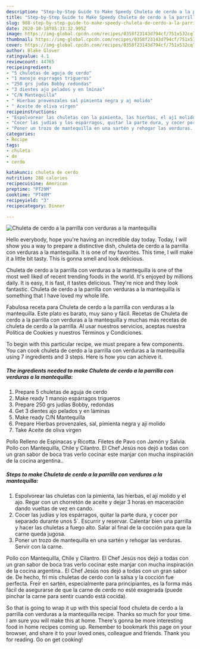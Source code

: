 ```yaml
---
description: "Step-by-Step Guide to Make Speedy Chuleta de cerdo a la parrilla con verduras a la mantequilla"
title: "Step-by-Step Guide to Make Speedy Chuleta de cerdo a la parrilla con verduras a la mantequilla"
slug: 988-step-by-step-guide-to-make-speedy-chuleta-de-cerdo-a-la-parrilla-con-verduras-a-la-mantequilla
date: 2020-10-18T05:33:32.995Z
image: https://img-global.cpcdn.com/recipes/0358f23143d794cf/751x532cq70/chuleta-de-cerdo-a-la-parrilla-con-verduras-a-la-mantequilla-foto-principal.jpg
thumbnail: https://img-global.cpcdn.com/recipes/0358f23143d794cf/751x532cq70/chuleta-de-cerdo-a-la-parrilla-con-verduras-a-la-mantequilla-foto-principal.jpg
cover: https://img-global.cpcdn.com/recipes/0358f23143d794cf/751x532cq70/chuleta-de-cerdo-a-la-parrilla-con-verduras-a-la-mantequilla-foto-principal.jpg
author: Blake Glover
ratingvalue: 4.1
reviewcount: 44765
recipeingredient:
- "5 chuletas de aguja de cerdo"
- "1 manojo esprragos trigueros"
- "250 grs judas Bobby redondas"
- "3 dientes ajo pelados y en lminas"
- "C/N Mantequilla"
- " Hierbas provenzales sal pimienta negra y aj molido"
- " Aceite de oliva virgen"
recipeinstructions:
- "Espolvorear las chuletas con la pimienta, las hierbas, el ají molido y el ajo. Regar con un chorretón de aceite y dejar 3 horas en maceración dando vueltas de vez en cando."
- "Cocer las judías y los espárragos, quitar la parte dura, y cocer por separado durante unos 5´. Escurrir y reservar. Calentar bien una parrilla y hacer las chuletas a fuego alto. Salar al final de la cocción para que la carne queda jugosa."
- "Poner un trozo de mantequilla en una sartén y rehogar las verduras. Servir con la carne."
categories:
- Recipe
tags:
- chuleta
- de
- cerdo

katakunci: chuleta de cerdo 
nutrition: 288 calories
recipecuisine: American
preptime: "PT29M"
cooktime: "PT40M"
recipeyield: "3"
recipecategory: Dinner

---
```



![Chuleta de cerdo a la parrilla con verduras a la mantequilla](https://img-global.cpcdn.com/recipes/0358f23143d794cf/751x532cq70/chuleta-de-cerdo-a-la-parrilla-con-verduras-a-la-mantequilla-foto-principal.jpg)

Hello everybody, hope you're having an incredible day today. Today, I will show you a way to prepare a distinctive dish, chuleta de cerdo a la parrilla con verduras a la mantequilla. It is one of my favorites. This time, I will make it a little bit tasty. This is gonna smell and look delicious.

Chuleta de cerdo a la parrilla con verduras a la mantequilla is one of the most well liked of recent trending foods in the world. It's enjoyed by millions daily. It is easy, it is fast, it tastes delicious. They're nice and they look fantastic. Chuleta de cerdo a la parrilla con verduras a la mantequilla is something that I have loved my whole life.

Fabulosa receta para Chuleta de cerdo a la parrilla con verduras a la mantequilla. Este plato es barato, muy sano y fácil. Recetas de Chuleta de cerdo a la parrilla con verduras a la mantequilla y muchas más recetas de chuleta de cerdo a la parrilla. Al usar nuestros servicios, aceptas nuestra Política de Cookies y nuestros Términos y Condiciones.


To begin with this particular recipe, we must prepare a few components. You can cook chuleta de cerdo a la parrilla con verduras a la mantequilla using 7 ingredients and 3 steps. Here is how you can achieve it.

<!--inarticleads1-->

##### The ingredients needed to make Chuleta de cerdo a la parrilla con verduras a la mantequilla:

1. Prepare 5 chuletas de aguja de cerdo
1. Make ready 1 manojo espárragos trigueros
1. Prepare 250 grs judías Bobby, redondas
1. Get 3 dientes ajo pelados y en láminas
1. Make ready C/N Mantequilla
1. Prepare  Hierbas provenzales, sal, pimienta negra y ají molido
1. Take  Aceite de oliva virgen


Pollo Relleno de Espinacas y Ricotta. Filetes de Pavo con Jamón y Salvia. Pollo con Mantequilla, Chile y Cilantro. El Chef Jesús nos dejó a todas con un gran sabor de boca tras verlo cocinar este manjar con mucha inspiración de la cocina argentina.. 

<!--inarticleads2-->

##### Steps to make Chuleta de cerdo a la parrilla con verduras a la mantequilla:

1. Espolvorear las chuletas con la pimienta, las hierbas, el ají molido y el ajo. Regar con un chorretón de aceite y dejar 3 horas en maceración dando vueltas de vez en cando.
1. Cocer las judías y los espárragos, quitar la parte dura, y cocer por separado durante unos 5´. Escurrir y reservar. Calentar bien una parrilla y hacer las chuletas a fuego alto. Salar al final de la cocción para que la carne queda jugosa.
1. Poner un trozo de mantequilla en una sartén y rehogar las verduras. Servir con la carne.


Pollo con Mantequilla, Chile y Cilantro. El Chef Jesús nos dejó a todas con un gran sabor de boca tras verlo cocinar este manjar con mucha inspiración de la cocina argentina.. El Chef Jesús nos dejó a todas con un gran sabor de. De hecho, frí mis chuletas de cerdo con la salsa y la cocción fue perfecta. Freír en sartén, especialmente para principiantes, es la forma más fácil de asegurarse de que la carne de cerdo no esté exagerada (puede pinchar la carne para sentir cuando está cocida). 

So that is going to wrap it up with this special food chuleta de cerdo a la parrilla con verduras a la mantequilla recipe. Thanks so much for your time. I am sure you will make this at home. There's gonna be more interesting food in home recipes coming up. Remember to bookmark this page on your browser, and share it to your loved ones, colleague and friends. Thank you for reading. Go on get cooking!
